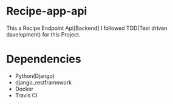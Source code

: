 # Recipe-app-api
This a Recipe Endpoint Api[Backend] I followed TDD(Test driven davelopment) for this Project.

# Dependencies
- Python(Django)
- django_restframework
- Docker
- Travis CI
